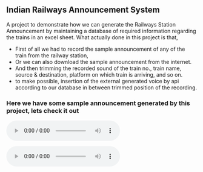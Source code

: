 ## Indian Railways Announcement System

A project to demonstrate how we can generate the Railways Station Announcement by maintaining a database of required information regarding the trains in an excel sheet.
What actually done in this project is that, 
* First of all we had to record the sample announcement of any of the train from the railway station, 
* Or we can also download the sample announcement from the internet. 
* And then trimming the recorded sound of the train no., train name, source & destination, platform on which train is arriving, and so on.
* to make possible, insertion of the external generated voice by api according to our database in between trimmed position of the recording.

### Here we have some sample announcement generated by this project, lets check it out
<audio src="announcement_1 2 3 9 3_1.mp3" controls="controls"></audio>

<audio src="announcement_1 4 3 1 6_2.mp3" controls="controls"></audio>

